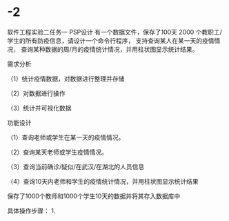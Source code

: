 # -2
软件工程实验二任务一
PSP设计
有一个数据文件，保存了100天 2000 个教职工/学生的所有防疫信息，请设计一个命令行程序， 支持查询某人在某一天的疫情情况，  查询某种数据的周/月的疫情统计情况，并用柱状图显示统计结果。

需求分析

（1）统计疫情数据，对数据进行整理并存储

（2）对数据进行操作

（3）统计并可视化数据

功能设计


（1）查询老师或学生在某一天的疫情情况。

（2）查询某天老师或学生疫情情况。

（3）查询当前确诊/疑似/在武汉/在湖北的人员信息

（4）查询10天内老师和学生的疫情统计情况，并用柱状图显示统计结果

保存了1000个教师和1000个学生10天的数据并将其存入数据库中

具体操作步骤：
1.
